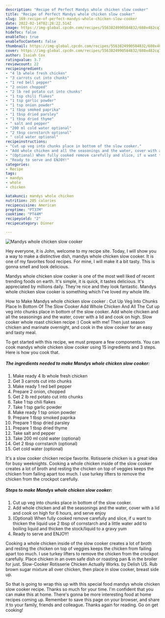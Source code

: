 ```yaml
---
description: "Recipe of Perfect Mandys whole chicken slow cooker"
title: "Recipe of Perfect Mandys whole chicken slow cooker"
slug: 169-recipe-of-perfect-mandys-whole-chicken-slow-cooker
date: 2022-02-14T02:28:22.514Z
image: https://img-global.cpcdn.com/recipes/5563824990584832/680x482cq70/mandys-whole-chicken-slow-cooker-recipe-main-photo.jpg
hideToc: false
enableToc: true
enableTocContent: false
thumbnail: https://img-global.cpcdn.com/recipes/5563824990584832/680x482cq70/mandys-whole-chicken-slow-cooker-recipe-main-photo.jpg
cover: https://img-global.cpcdn.com/recipes/5563824990584832/680x482cq70/mandys-whole-chicken-slow-cooker-recipe-main-photo.jpg
author: Isaiah Cox
ratingvalue: 3.7
reviewcount: 22
recipeingredient:
- "4 lb whole fresh chicken"
- "3 carrots cut into chunks"
- "1 red bell pepper"
- "2 onion chopped"
- "2 lb red potato cut into chunks"
- "1 tsp chili flakes"
- "1 tsp garlic powder"
- "1 tsp onion powder"
- "1 tbsp smoked paprika"
- "1 tbsp dried parsley"
- "1 tbsp dried thyme"
- " salt and pepper"
- "200 ml cold water optional"
- "2 tbsp cornstarch optional"
- " cold water optional"
recipeinstructions:
- "Cut up veg into chunks place in bottom of the slow cooker."
- "Add whole chicken and all the seasonings and the water, cover with a lid and cook on high for 6 hours, and serve enjoy"
- "(Optional) When fully cooked remove carefully and slice, if u want to thicken the liquid use 2 tbsp of cornstarch and a little water add to boiling liquid and thicken the stock/liquid to a gravy yum"
- "Ready to serve and ENJOY!"
categories:
- Recipe
tags:
- mandys
- whole
- chicken

katakunci: mandys whole chicken 
nutrition: 205 calories
recipecuisine: American
preptime: "PT37M"
cooktime: "PT44M"
recipeyield: "2"
recipecategory: Dinner

---
```



![Mandys whole chicken slow cooker](https://img-global.cpcdn.com/recipes/5563824990584832/680x482cq70/mandys-whole-chicken-slow-cooker-recipe-main-photo.jpg)

Hey everyone, it is John, welcome to my recipe site. Today, I will show you a way to make a distinctive dish, mandys whole chicken slow cooker. It is one of my favorites food recipes. For mine, I will make it a bit tasty. This is gonna smell and look delicious.

Mandys whole chicken slow cooker is one of the most well liked of recent trending foods on earth. It's simple, it is quick, it tastes delicious. It's appreciated by millions daily. They're nice and they look fantastic. Mandys whole chicken slow cooker is something which I've loved my whole life.

How to Make Mandys whole chicken slow cooker : Cut Up Veg Into Chunks Place In Bottom Of The Slow Cooker Add Whole Chicken And All The Cut up veg into chunks place in bottom of the slow cooker. Add whole chicken and all the seasonings and the water, cover with a lid and cook on high. Slow cooker whole roast chicken recipe :) Cook with me! Then just season chicken and marinate overnight, and cook in the slow cooker for an easy and tasty meal.


To get started with this recipe, we must prepare a few components. You can cook mandys whole chicken slow cooker using 15 ingredients and 3 steps. Here is how you cook that.

<!--inarticleads1-->

##### The ingredients needed to make Mandys whole chicken slow cooker:

1. Make ready 4 lb whole fresh chicken
1. Get 3 carrots cut into chunks
1. Make ready 1 red bell pepper
1. Prepare 2 onion, chopped
1. Get 2 lb red potato cut into chunks
1. Take 1 tsp chili flakes
1. Take 1 tsp garlic powder
1. Make ready 1 tsp onion powder
1. Prepare 1 tbsp smoked paprika
1. Prepare 1 tbsp dried parsley
1. Prepare 1 tbsp dried thyme
1. Take  salt and pepper
1. Take 200 ml cold water (optional)
1. Get 2 tbsp cornstarch (optional)
1. Get  cold water (optional)


It&#39;s a slow cooker chicken recipe favorite. Rotisserie chicken is a great idea for busy weeknights. Cooking a whole chicken inside of the slow cooker creates a lot of broth and resting the chicken on top of veggies keeps the chicken from failing apart too much. I use turkey lifters to remove the chicken from the crockpot carefully. 

<!--inarticleads2-->

##### Steps to make Mandys whole chicken slow cooker:

1. Cut up veg into chunks place in bottom of the slow cooker.
1. Add whole chicken and all the seasonings and the water, cover with a lid and cook on high for 6 hours, and serve enjoy
1. (Optional) When fully cooked remove carefully and slice, if u want to thicken the liquid use 2 tbsp of cornstarch and a little water add to boiling liquid and thicken the stock/liquid to a gravy yum
1. Ready to serve and ENJOY!

Cooking a whole chicken inside of the slow cooker creates a lot of broth and resting the chicken on top of veggies keeps the chicken from failing apart too much. I use turkey lifters to remove the chicken from the crockpot carefully. Place chicken in an oven safe dish or roasting pan & in the broiler for just. Slow-Cooker Rotisserie Chicken Actually Works. by Delish US. Rub brown sugar mixture all over chicken, then place in slow cooker, breast side up. 

So that is going to wrap this up with this special food mandys whole chicken slow cooker recipe. Thanks so much for your time. I'm confident that you can make this at home. There's gonna be more interesting food at home recipes coming up. Remember to save this page on your browser, and share it to your family, friends and colleague. Thanks again for reading. Go on get cooking!
